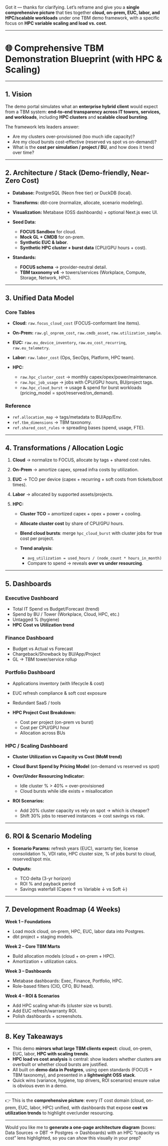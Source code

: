 Got it — thanks for clarifying. Let’s reframe and give you a **single comprehensive picture** that ties together **cloud, on-prem, EUC, labor, and HPC/scalable workloads** under one TBM demo framework, with a specific focus on **HPC variable scaling and load vs. cost**.

---

# 🌐 Comprehensive TBM Demonstration Blueprint (with HPC & Scaling)

---

## 1. **Vision**

The demo portal simulates what an **enterprise hybrid client** would expect from a TBM system: **end-to-end transparency across IT towers, services, and workloads**, including **HPC clusters** and **scalable cloud bursting**.

The framework lets leaders answer:

* Are my clusters over-provisioned (too much idle capacity)?
* Are my cloud bursts cost-effective (reserved vs spot vs on-demand)?
* What is the **cost per simulation / project / BU**, and how does it trend over time?

---

## 2. **Architecture / Stack (Demo-friendly, Near-Zero Cost)**

* **Database:** PostgreSQL (Neon free tier) or DuckDB (local).
* **Transforms:** dbt-core (normalize, allocate, scenario modeling).
* **Visualization:** Metabase (OSS dashboards) + optional Next.js exec UI.
* **Seed Data:**

  * **FOCUS Sandbox** for cloud.
  * **Mock GL + CMDB** for on-prem.
  * **Synthetic EUC & labor**.
  * **Synthetic HPC cluster + burst data** (CPU/GPU hours + cost).
* **Standards:**

  * **FOCUS schema** → provider-neutral detail.
  * **TBM taxonomy v4** → towers/services (Workplace, Compute, Storage, Network, HPC).

---

## 3. **Unified Data Model**

### Core Tables

* **Cloud:** `raw.focus_cloud_cost` (FOCUS-conformant line items).
* **On-Prem:** `raw.gl_onprem_cost`, `raw.cmdb_asset`, `raw.utilization_sample`.
* **EUC:** `raw.eu_device_inventory`, `raw.eu_cost_recurring`, `raw.eu_telemetry`.
* **Labor:** `raw.labor_cost` (Ops, SecOps, Platform, HPC team).
* **HPC:**

  * `raw.hpc_cluster_cost` → monthly capex/opex/power/maintenance.
  * `raw.hpc_job_usage` → jobs with CPU/GPU hours, BU/project tags.
  * `raw.hpc_cloud_burst` → usage & spend for burst workloads (pricing\_model = spot/reserved/on\_demand).

### Reference

* `ref.allocation_map` → tags/metadata to BU/App/Env.
* `ref.tbm_dimensions` → TBM taxonomy.
* `ref.shared_cost_rules` → spreading bases (spend, usage, FTE).

---

## 4. **Transformations / Allocation Logic**

1. **Cloud** → normalize to FOCUS, allocate by tags + shared cost rules.
2. **On-Prem** → amortize capex, spread infra costs by utilization.
3. **EUC** → TCO per device (capex + recurring + soft costs from tickets/boot times).
4. **Labor** → allocated by supported assets/projects.
5. **HPC:**

   * **Cluster TCO** = amortized capex + opex + power + cooling.
   * **Allocate cluster cost** by share of CPU/GPU hours.
   * **Blend cloud bursts**: merge `hpc_cloud_burst` with cluster jobs for true cost per project.
   * **Trend analysis**:

     * `avg_utilization = used_hours / (node_count * hours_in_month)`
     * Compare to spend → reveals **over vs under resourcing**.

---

## 5. **Dashboards**

### Executive Dashboard

* Total IT Spend vs Budget/Forecast (trend)
* Spend by BU / Tower (Workplace, Cloud, HPC, etc.)
* Untagged % (hygiene)
* **HPC Cost vs Utilization trend**

### Finance Dashboard

* Budget vs Actual vs Forecast
* Chargeback/Showback by BU/App/Project
* GL → TBM tower/service rollup

### Portfolio Dashboard

* Applications inventory (with lifecycle & cost)
* EUC refresh compliance & soft cost exposure
* Redundant SaaS / tools
* **HPC Project Cost Breakdown:**

  * Cost per project (on-prem vs burst)
  * Cost per CPU/GPU hour
  * Allocation across BUs

### HPC / Scaling Dashboard

* **Cluster Utilization vs Capacity vs Cost (MoM trend)**
* **Cloud Burst Spend by Pricing Model** (on-demand vs reserved vs spot)
* **Over/Under Resourcing Indicator:**

  * Idle cluster % > 40% = over-provisioned
  * Cloud bursts while idle exists = misallocation
* **ROI Scenarios:**

  * Add 20% cluster capacity vs rely on spot → which is cheaper?
  * Shift 30% jobs to reserved instances → cost savings vs risk.

---

## 6. **ROI & Scenario Modeling**

* **Scenario Params:** refresh years (EUC), warranty tier, license consolidation %, VDI ratio, HPC cluster size, % of jobs burst to cloud, reserved/spot mix.
* **Outputs:**

  * TCO delta (3-yr horizon)
  * ROI % and payback period
  * Savings waterfall (Capex ↑ vs Variable ↓ vs Soft ↓)

---

## 7. **Development Roadmap (4 Weeks)**

**Week 1 – Foundations**

* Load mock cloud, on-prem, HPC, EUC, labor data into Postgres.
* dbt project + staging models.

**Week 2 – Core TBM Marts**

* Build allocation models (cloud + on-prem + HPC).
* Amortization + utilization calcs.

**Week 3 – Dashboards**

* Metabase dashboards: Exec, Finance, Portfolio, HPC.
* Role-based filters (CIO, CFO, BU head).

**Week 4 – ROI & Scenarios**

* Add HPC scaling what-ifs (cluster size vs burst).
* Add EUC refresh/warranty ROI.
* Polish dashboards + screenshots.

---

## 8. **Key Takeaways**

* This demo **mirrors what large TBM clients expect**: cloud, on-prem, EUC, labor, **HPC with scaling trends**.
* **HPC load vs cost analysis** is central: show leaders whether clusters are overbuilt or whether cloud bursts are justified.
* All built on **demo data in Postgres**, using open standards (FOCUS + TBM taxonomy), and presented in a **lightweight OSS stack**.
* Quick wins (variance, hygiene, top drivers, ROI scenarios) ensure value is obvious even in a demo.

---

👉 This is the **comprehensive picture**: every IT cost domain (cloud, on-prem, EUC, labor, HPC) unified, with dashboards that expose **cost vs utilization trends** to highlight over/under resourcing.

---

Would you like me to **generate a one-page architecture diagram** (boxes: Data Sources → DBT → Postgres → Dashboards) with an HPC “capacity vs cost” lens highlighted, so you can *show* this visually in your prep?
